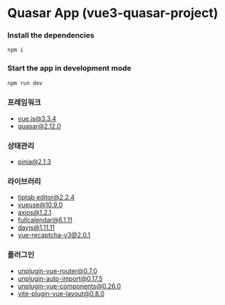 # Quasar App (vue3-quasar-project)

### Install the dependencies

```ruby
npm i
```

### Start the app in development mode

```ruby
npm run dev
```


### 프레임워크
- [vue.js@3.3.4](https://ko.vuejs.org/guide/introduction)
- [quasar@2.12.0](https://quasar.dev/)


### 상태관리 
- [pinia@2.1.3](https://pinia.vuejs.org/)


### 라이브러리
- [tiptab editor@2.2.4](https://tiptap.dev/docs/editor/installation/vue3)
- [vueuse@10.9.0](https://vueuse.org/)
- [axios@1.2.1](https://axios-http.com/kr/docs/intro)
- [fullcalendar@6.1.11](https://fullcalendar.io/)
- [dayjs@1.11.11](https://www.npmjs.com/package/dayjs)
- [vue-recaptcha-v3@2.0.1](https://www.npmjs.com/package/vue-recaptcha-v3)


### 플러그인

- [unplugin-vue-router@0.7.0](https://github.com/posva/unplugin-vue-router)
- [unplugin-auto-import@0.17.5](https://github.com/unplugin/unplugin-auto-import)
- [unplugin-vue-components@0.26.0](https://github.com/unplugin/unplugin-vue-components)
- [vite-plugin-vue-layout@0.8.0](https://github.com/whiteDwarff/vite-plugin-vue-layouts)
